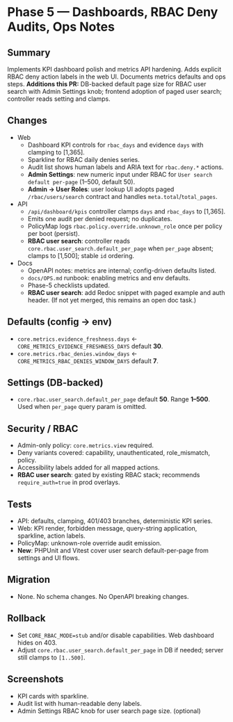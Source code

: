 # Phase 5 — Dashboards, RBAC Deny Audits, Ops Notes

## Summary
Implements KPI dashboard polish and metrics API hardening. Adds explicit RBAC deny action labels in the web UI. Documents metrics defaults and ops steps.
**Additions this PR:** DB-backed default page size for RBAC user search with Admin Settings knob; frontend adoption of paged user search; controller reads setting and clamps.

## Changes
- Web
  - Dashboard KPI controls for `rbac_days` and evidence `days` with clamping to [1,365].
  - Sparkline for RBAC daily denies series.
  - Audit list shows human labels and ARIA text for `rbac.deny.*` actions.
  - **Admin Settings**: new numeric input under RBAC for `User search default per-page` (1–500, default 50).
  - **Admin → User Roles**: user lookup UI adopts paged `/rbac/users/search` contract and handles `meta.total`/`total_pages`.
- API
  - `/api/dashboard/kpis` controller clamps `days` and `rbac_days` to [1,365].
  - Emits one audit per denied request; no duplicates.
  - PolicyMap logs `rbac.policy.override.unknown_role` once per policy per boot (persist).
  - **RBAC user search**: controller reads `core.rbac.user_search.default_per_page` when `per_page` absent; clamps to [1,500]; stable `id` ordering.
- Docs
  - OpenAPI notes: metrics are internal; config-driven defaults listed.
  - `docs/OPS.md` runbook: enabling metrics and env defaults.
  - Phase-5 checklists updated.
  - **RBAC user search**: add Redoc snippet with paged example and auth header. (If not yet merged, this remains an open doc task.)

## Defaults (config → env)
- `core.metrics.evidence_freshness.days` ← `CORE_METRICS_EVIDENCE_FRESHNESS_DAYS` default **30**.
- `core.metrics.rbac_denies.window_days` ← `CORE_METRICS_RBAC_DENIES_WINDOW_DAYS` default **7**.

## Settings (DB-backed)
- `core.rbac.user_search.default_per_page` default **50**. Range **1–500**. Used when `per_page` query param is omitted.

## Security / RBAC
- Admin-only policy: `core.metrics.view` required.
- Deny variants covered: capability, unauthenticated, role_mismatch, policy.
- Accessibility labels added for all mapped actions.
- **RBAC user search**: gated by existing RBAC stack; recommends `require_auth=true` in prod overlays.

## Tests
- API: defaults, clamping, 401/403 branches, deterministic KPI series.
- Web: KPI render, forbidden message, query-string application, sparkline, action labels.
- PolicyMap: unknown-role override audit emission.
- **New**: PHPUnit and Vitest cover user search default-per-page from settings and UI flows.

## Migration
- None. No schema changes. No OpenAPI breaking changes.

## Rollback
- Set `CORE_RBAC_MODE=stub` and/or disable capabilities. Web dashboard hides on 403.
- Adjust `core.rbac.user_search.default_per_page` in DB if needed; server still clamps to `[1..500]`.

## Screenshots
- KPI cards with sparkline.
- Audit list with human-readable deny labels.
- Admin Settings RBAC knob for user search page size. (optional)
